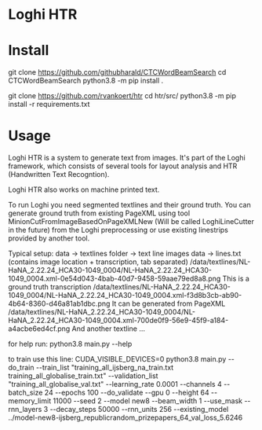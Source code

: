 # Loghi HTR


# Install
git clone https://github.com/githubharald/CTCWordBeamSearch
cd CTCWordBeamSearch
python3.8 -m pip install .

git clone https://github.com/rvankoert/htr
cd htr/src/
python3.8 -m pip install -r requirements.txt


# Usage
Loghi HTR is a system to generate text from images. It's part of the Loghi framework, which consists of several tools for layout analysis and HTR (Handwritten Text Recogntion).

Loghi HTR also works on machine printed text.

To run Loghi you need segmented textlines and their ground truth. You can generate ground truth from existing PageXML using tool MinionCutFromImageBasedOnPageXMLNew (Will be called LoghiLineCutter in the future) from the Loghi preprocessing or use existing linestrips provided by another tool.


Typical setup:
data -> textlines folder -> text line images 
data -> lines.txt (contains image location + transcription, tab separated)
/data/textlines/NL-HaNA_2.22.24_HCA30-1049_0004/NL-HaNA_2.22.24_HCA30-1049_0004.xml-0e54d043-4bab-40d7-9458-59aae79ed8a8.png	This is a ground truth transcription
/data/textlines/NL-HaNA_2.22.24_HCA30-1049_0004/NL-HaNA_2.22.24_HCA30-1049_0004.xml-f3d8b3cb-ab90-4b64-8360-d46a81ab1dbc.png	It can be generated from PageXML
/data/textlines/NL-HaNA_2.22.24_HCA30-1049_0004/NL-HaNA_2.22.24_HCA30-1049_0004.xml-700de0f9-56e9-45f9-a184-a4acbe6ed4cf.png	And another textline
...

for help run:
python3.8 main.py --help

to train use this line:
CUDA_VISIBLE_DEVICES=0 python3.8 main.py --do_train --train_list "training_all_ijsberg_na_train.txt training_all_globalise_train.txt" --validation_list "training_all_globalise_val.txt" --learning_rate 0.0001 --channels 4 --batch_size 24 --epochs 100 --do_validate --gpu 0 --height 64 --memory_limit 11000 --seed 2 --model new8 --beam_width 1 --use_mask --rnn_layers 3 --decay_steps 50000 --rnn_units 256 --existing_model ../model-new8-ijsberg_republicrandom_prizepapers_64_val_loss_5.6246
